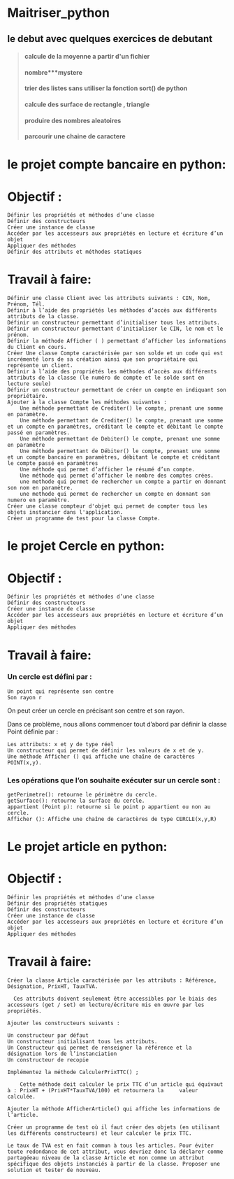 # Maitriser_python
## le debut avec quelques exercices de debutant
>#### calcule de la moyenne a partir d'un fichier
>#### nombre***mystere
>#### trier des listes sans utiliser la fonction sort() de python
>#### calcule des surface de rectangle , triangle 
>#### produire des nombres aleatoires
>#### parcourir une chaine de caractere
le projet compte bancaire en python:
=================================== 
Objectif : 
========= 

    Définir les propriétés et méthodes d’une classe
    Définir des constructeurs
    Créer une instance de classe
    Accéder par les accesseurs aux propriétés en lecture et écriture d’un objet
    Appliquer des méthodes
    Définir des attributs et méthodes statiques

Travail à faire:
===============

    Définir une classe Client avec les attributs suivants : CIN, Nom, Prénom, Tél.
    Définir à l’aide des propriétés les méthodes d’accès aux différents attributs de la classe.
    Définir un constructeur permettant d’initialiser tous les attributs.
    Définir un constructeur permettant d’initialiser le CIN, le nom et le prénom.
    Définir la méthode Afficher ( ) permettant d’afficher les informations du Client en cours.
    Créer Une classe Compte caractérisée par son solde et un code qui est incrémenté lors de sa création ainsi que son propriétaire qui représente un client.
    Définir à l’aide des propriétés les méthodes d’accès aux différents attributs de la classe (le numéro de compte et le solde sont en lecture seule)
    Définir un constructeur permettant de créer un compte en indiquant son propriétaire.
    Ajouter à la classe Compte les méthodes suivantes :
        Une méthode permettant de Crediter() le compte, prenant une somme en paramètre.
        Une méthode permettant de Crediter() le compte, prenant une somme et un compte en paramètres, créditant le compte et débitant le compte passé en paramètres.
        Une méthode permettant de Debiter() le compte, prenant une somme en paramètre
        Une méthode permettant de Débiter() le compte, prenant une somme et un compte bancaire en paramètres, débitant le compte et créditant le compte passé en paramètres
        Une méthode qui permet d’afficher le résumé d’un compte.
        Une méthode qui permet d’afficher le nombre des comptes crées.
        une methode qui permet de rechercher un compte a partir en donnant son nom en paramètre.
        une methode qui permet de rechercher un compte en donnant son numero en paramètre.
    Créer une classe compteur d'objet qui permet de compter tous les objets instancier dans l'application.
    Créer un programme de test pour la classe Compte.
le projet Cercle en python:
==========================
Objectif : 
=========

    Définir les propriétés et méthodes d’une classe
    Définir des constructeurs
    Créer une instance de classe
    Accéder par les accesseurs aux propriétés en lecture et écriture d’un objet
    Appliquer des méthodes

Travail à faire:
===============

### Un cercle est défini par :

    Un point qui représente son centre 
    Son rayon r

On peut créer un cercle en précisant son centre et son rayon.

Dans ce problème, nous allons commencer tout d’abord par définir la classe Point définie par :

    Les attributs: x et y de type réel
    Un constructeur qui permet de définir les valeurs de x et de y.
    Une méthode Afficher () qui affiche une chaîne de caractères POINT(x,y).

### Les opérations que l’on souhaite exécuter sur un cercle sont :

    getPerimetre(): retourne le périmètre du cercle.
    getSurface(): retourne la surface du cercle.
    appartient (Point p): retourne si le point p appartient ou non au cercle.
    Afficher (): Affiche une chaîne de caractères de type CERCLE(x,y,R)
Le projet article en python:
===========================
Objectif :
=========  

    Définir les propriétés et méthodes d’une classe
    Définir des propriétés statiques
    Définir des constructeurs
    Créer une instance de classe
    Accéder par les accesseurs aux propriétés en lecture et écriture d’un objet
    Appliquer des méthodes

Travail à faire:
===============

    Créer la classe Article caractérisée par les attributs : Référence, Désignation, PrixHT, TauxTVA.

      Ces attributs doivent seulement être accessibles par le biais des accesseurs (get / set) en lecture/écriture mis en œuvre par les propriétés.

    Ajouter les constructeurs suivants :

    Un constructeur par défaut
    Un constructeur initialisant tous les attributs.
    Un Constructeur qui permet de renseigner la référence et la désignation lors de l’instanciation
    Un constructeur de recopie

    Implémentez la méthode CalculerPrixTTC() ;

        Cette méthode doit calculer le prix TTC d’un article qui équivaut à : PrixHT + (PrixHT*TauxTVA/100) et retournera la     valeur calculée.

    Ajouter la méthode AfficherArticle() qui affiche les informations de l’article.

    Créer un programme de test où il faut créer des objets (en utilisant les différents constructeurs) et leur calculer le prix TTC.

    Le taux de TVA est en fait commun à tous les articles. Pour éviter toute redondance de cet attribut, vous devriez donc la déclarer comme partagéeau niveau de la classe Article et non comme un attribut spécifique des objets instanciés à partir de la classe. Proposer une solution et tester de nouveau.

